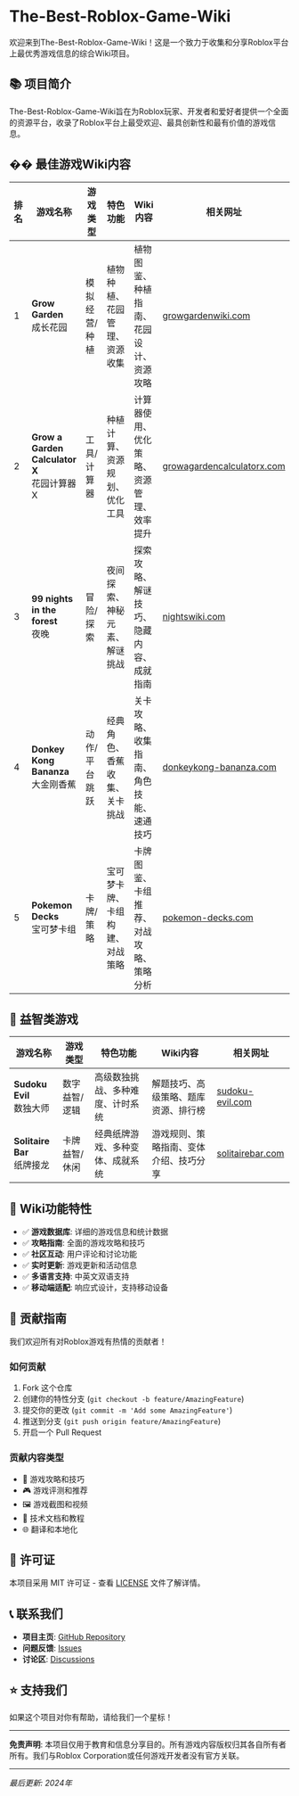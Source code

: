 # The-Best-Roblox-Game-Wiki

欢迎来到The-Best-Roblox-Game-Wiki！这是一个致力于收集和分享Roblox平台上最优秀游戏信息的综合Wiki项目。

## 📚 项目简介

The-Best-Roblox-Game-Wiki旨在为Roblox玩家、开发者和爱好者提供一个全面的资源平台，收录了Roblox平台上最受欢迎、最具创新性和最有价值的游戏信息。

## �� 最佳游戏Wiki内容

| 排名 | 游戏名称 | 游戏类型 | 特色功能 | Wiki内容 | 相关网址 |
|------|----------|----------|----------|----------|----------|
| 1 | **Grow Garden**<br>成长花园 | 模拟经营/种植 | 植物种植、花园管理、资源收集 | 植物图鉴、种植指南、花园设计、资源攻略 | [growgardenwiki.com](https://growgardenwiki.com) |
| 2 | **Grow a Garden Calculator X**<br>花园计算器X | 工具/计算器 | 种植计算、资源规划、优化工具 | 计算器使用、优化策略、资源管理、效率提升 | [growagardencalculatorx.com](https://growagardencalculatorx.com) |
| 3 | **99 nights in the forest**<br>夜晚 | 冒险/探索 | 夜间探索、神秘元素、解谜挑战 | 探索攻略、解谜技巧、隐藏内容、成就指南 | [nightswiki.com](https://nightswiki.com) |
| 4 | **Donkey Kong Bananza**<br>大金刚香蕉 | 动作/平台跳跃 | 经典角色、香蕉收集、关卡挑战 | 关卡攻略、收集指南、角色技能、速通技巧 | [donkeykong-bananza.com](https://donkeykong-bananza.com) |
| 5 | **Pokemon Decks**<br>宝可梦卡组 | 卡牌/策略 | 宝可梦卡牌、卡组构建、对战策略 | 卡牌图鉴、卡组推荐、对战攻略、策略分析 | [pokemon-decks.com](https://pokemon-decks.com) |

## 🧩 益智类游戏

| 游戏名称 | 游戏类型 | 特色功能 | Wiki内容 | 相关网址 |
|----------|----------|----------|----------|----------|
| **Sudoku Evil**<br>数独大师 | 数字益智/逻辑 | 高级数独挑战、多种难度、计时系统 | 解题技巧、高级策略、题库资源、排行榜 | [sudoku-evil.com](https://sudoku-evil.com) |
| **Solitaire Bar**<br>纸牌接龙 | 卡牌益智/休闲 | 经典纸牌游戏、多种变体、成就系统 | 游戏规则、策略指南、变体介绍、技巧分享 | [solitairebar.com](https://solitairebar.com) |

## 📖 Wiki功能特性

- ✅ **游戏数据库**: 详细的游戏信息和统计数据
- ✅ **攻略指南**: 全面的游戏攻略和技巧
- ✅ **社区互动**: 用户评论和讨论功能
- ✅ **实时更新**: 游戏更新和活动信息
- ✅ **多语言支持**: 中英文双语支持
- ✅ **移动端适配**: 响应式设计，支持移动设备

## 🤝 贡献指南

我们欢迎所有对Roblox游戏有热情的贡献者！

### 如何贡献
1. Fork 这个仓库
2. 创建你的特性分支 (`git checkout -b feature/AmazingFeature`)
3. 提交你的更改 (`git commit -m 'Add some AmazingFeature'`)
4. 推送到分支 (`git push origin feature/AmazingFeature`)
5. 开启一个 Pull Request

### 贡献内容类型
- 📝 游戏攻略和技巧
- 🎮 游戏评测和推荐
- 🖼️ 游戏截图和视频
- 🔧 技术文档和教程
- 🌐 翻译和本地化

## 📄 许可证

本项目采用 MIT 许可证 - 查看 [LICENSE](LICENSE) 文件了解详情。

## 📞 联系我们

- **项目主页**: [GitHub Repository](https://github.com/your-username/The-Best-Roblox-Game-Wiki)
- **问题反馈**: [Issues](https://github.com/your-username/The-Best-Roblox-Game-Wiki/issues)
- **讨论区**: [Discussions](https://github.com/your-username/The-Best-Roblox-Game-Wiki/discussions)

## ⭐ 支持我们

如果这个项目对你有帮助，请给我们一个星标！

---

**免责声明**: 本项目仅用于教育和信息分享目的。所有游戏内容版权归其各自所有者所有。我们与Roblox Corporation或任何游戏开发者没有官方关联。

---

*最后更新: 2024年* 